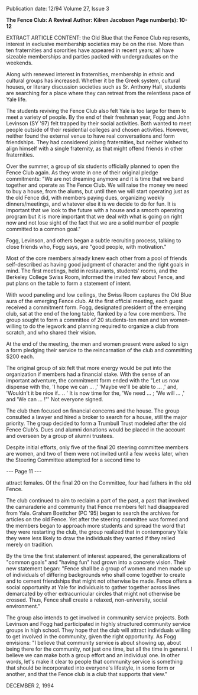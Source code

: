 Publication date: 12/94
Volume 27, Issue 3

**The Fence Club: A Revival**
**Author: Kilren Jacobson**
**Page number(s): 10-12**

EXTRACT ARTICLE CONTENT:
the Old Blue that the Fence Club 
represents, interest in exclusive membership 
societies may be on the rise. More than ten 
fraternities and sororities have appeared in 
recent years; all have sizeable memberships 
and parties packed with undergraduates on 
the weekends. 


Along with renewed interest in 
fraternities, membership in ethnic and 
cultural groups has increased. Whether it be 
the Greek system, cultural houses, or literary 
discussion societies such as Sr. Anthony 
Hall, students are searching for a place 
where they can retreat from the relentless 
pace of Yale life. 


The students reviving the Fence Club 
also felt Yale is too large for them to meet 
a variety of people. By the end of their 
freshman year, Fogg and John Levinson 
(SY '97) felt trapped by their social 
activities. Both wanted to meet people 
outside of their residential colleges and 
chosen activities. However, neither found 
the external venue to 
have 
real 
conversations and form friendships. They 
had considered joining fraternities, but 
neither wished to align himself with a 
single fraternity, as that might offend 
friends in other fraternities. 


Over the summer, a group of six 
students officially planned to open the 
Fence Club again. As they wrote in one of 
their original pledge commitments: "We 
are not dreaming anymore and it is time 
that we band together and operate as The 
Fence Club. We will raise the money we 
need to buy a house, from the alums, but 
until then we will start operating just as 
the old Fence did, with members paying 
dues, organizing weekly dinners/meetings, 
and whatever else it is we decide to do for 
fun. It is important that we look to the 
future with a house and a smooth 
operating program but it is more 
important that we deal with what is going 
on right now and not lose sight of the fact 
that we are a solid number of people 
committed to a common goal." 


Fogg, Levinson, and others began a 
subtle recruiting process, talking to 
close friends who, Fogg says, are 
"good people, with motivation." 


Most of the core members already 
knew each other from a pool of friends 
self-described as having good judgment of 
character and the right goals in mind. The 
first meetings, held in restaurants, 
students' rooms, and the Berkeley College 
Swiss Room, informed the invited few 
about Fence, and put plans on the table to 
form a statement of intent. 


With wood paneling and low ceilings, 
the Swiss Room captures the Old Blue 
aura of the emerging Fence club. At the 
first official meeting, each guest received a 
commitment form. Fogg, designated 
president of the emerging club, sat at the 
end of the long table, flanked by a few 
core members. The group sought to form 
a committee of 20 students-ten men and 
ten women-willing to do the legwork 
and planning required to organize a club 
from scratch, and who shared their vision. 


At the end of the meeting, the men and 
women present were asked to sign a form 
pledging their service to the reincarnation 
of the club and committing $200 each. 


The original group of six felt that more 
energy would be put into the organization 
if members had a financial stake. With the 
sense of an important adventure, the 
commitment form ended with the "Let us 
now dispense with the, 'I hope we can ... ,' 
'Maybe we'll be able to ... ,' and, 'Wouldn't 
it be nice if.. .. ' It is now time for the, 'We 
need ... ; 'We will ... ,' and 'We can ... !"' Not 
everyone signed. 


The club then focused on financial 
concerns and the house. The group 
consulted a lawyer and hired a broker to 
search for a house, still the major priority. 
The group decided to form a Trumbull 
Trust modeled after the old Fence Club's. 
Dues and alumni donations would be 
placed in the account and overseen by a 
group of alumni trustees. 


Despite initial efforts, only five of the 
final 20 steering committee members are 
women, and two of them were not invited 
until a few weeks later, when the Steering 
Committee attempted for a second time to 


--- Page 11 ---

attract females. Of the final 20 on the 
Committee, four had fathers in the old 
Fence. 


The club continued to aim to reclaim a 
part of the past, a past that involved the 
camaraderie and community that Fence 
members felt had disappeared from Yale. 
Graham Boettcher (PC '95) began to 
search the archives for articles on the old 
Fence. Yet after the steering committee was 
formed and the members began to 
approach more students and spread the 
word that they were restarting the club, 
the group realized that in contemporary 
Yale they were less likely to draw the 
individuals they wanted if they relied 
merely on tradition. 


By the time the first statement of 
interest appeared, the generalizations of 
"common goals" and "having fun" had 
grown into a concrete vision. Their new 
statement began: "Fence shall be a group 
of women and men made up of individuals 
of differing backgrounds who shall come 
together to create and to cement 
friendships that might not otherwise be 
made. Fence offers a social opportunity at 
Yale for individuals to gather together 
across lines demarcated by other 
extracurricular circles that might not 
otherwise be crossed. Thus, Fence shall 
create a relaxed, non-university, social 
environment." 


The group also intends to get involved 
in community service projects. Both 
Levinson and Fogg had participated in 
highly structured community service 
groups in high school. They hope that the 
club will attract individuals willing to get 
involved in the community, given the right 
opportunity. As Fogg envisions: "I believe 
that community service is about showing 
up, about being there for the community, 
not just one time, but all the time in 
general. I believe we can make both a 
group effort and an individual one. In 
other words, let's make it clear to people 
that community service is something that 
should be incorporated into everyone's 
lifestyle, in some form or another, and that 
the Fence club is a club that supports that 
view." 


DECEMBER 2, 1994